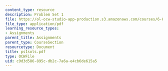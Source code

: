 ```yaml
---
content_type: resource
description: Problem Set 1
file: https://ol-ocw-studio-app-production.s3.amazonaws.com/courses/6-829-computer-networks-fall-2002/c9d3d586895cdb2c7a6ae4cb6de615a5_ps1sols.pdf
file_type: application/pdf
learning_resource_types:
- Assignments
parent_title: Assignments
parent_type: CourseSection
resourcetype: Document
title: ps1sols.pdf
type: OCWFile
uid: c9d3d586-895c-db2c-7a6a-e4cb6de615a5
---
```

